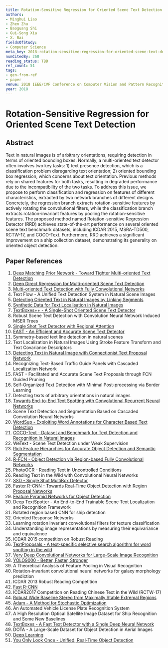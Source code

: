 ```yaml
---
title: Rotation-Sensitive Regression for Oriented Scene Text Detection
authors:
- Minghui Liao
- Zhen Zhu
- Baoguang Shi
- Gui-Song Xia
- X. Bai
fieldsOfStudy:
- Computer Science
meta_key: 2018-rotation-sensitive-regression-for-oriented-scene-text-detection
numCitedBy: 260
reading_status: TBD
ref_count: 51
tags:
- gen-from-ref
- paper
venue: 2018 IEEE/CVF Conference on Computer Vision and Pattern Recognition
year: 2018
---
```


# Rotation-Sensitive Regression for Oriented Scene Text Detection

## Abstract

Text in natural images is of arbitrary orientations, requiring detection in terms of oriented bounding boxes. Normally, a multi-oriented text detector often involves two key tasks: 1) text presence detection, which is a classification problem disregarding text orientation; 2) oriented bounding box regression, which concerns about text orientation. Previous methods rely on shared features for both tasks, resulting in degraded performance due to the incompatibility of the two tasks. To address this issue, we propose to perform classification and regression on features of different characteristics, extracted by two network branches of different designs. Concretely, the regression branch extracts rotation-sensitive features by actively rotating the convolutional filters, while the classification branch extracts rotation-invariant features by pooling the rotation-sensitive features. The proposed method named Rotation-sensitive Regression Detector (RRD) achieves state-of-the-art performance on several oriented scene text benchmark datasets, including ICDAR 2015, MSRA-TD500, RCTW-17, and COCO-Text. Furthermore, RRD achieves a significant improvement on a ship collection dataset, demonstrating its generality on oriented object detection.

## Paper References

1. [Deep Matching Prior Network - Toward Tighter Multi-oriented Text Detection](2017-deep-matching-prior-network-toward-tighter-multi-oriented-text-detection)
2. [Deep Direct Regression for Multi-oriented Scene Text Detection](2017-deep-direct-regression-for-multi-oriented-scene-text-detection)
3. [Multi-oriented Text Detection with Fully Convolutional Networks](2016-multi-oriented-text-detection-with-fully-convolutional-networks)
4. Text Flow - A Unified Text Detection System in Natural Scene Images
5. [Detecting Oriented Text in Natural Images by Linking Segments](2017-detecting-oriented-text-in-natural-images-by-linking-segments)
6. [Synthetic Data for Text Localisation in Natural Images](2016-synthetic-data-for-text-localisation-in-natural-images)
7. [TextBoxes++ - A Single-Shot Oriented Scene Text Detector](2018-textboxes-a-single-shot-oriented-scene-text-detector)
8. Robust Scene Text Detection with Convolution Neural Network Induced MSER Trees
9. [Single Shot Text Detector with Regional Attention](2017-single-shot-text-detector-with-regional-attention)
10. [EAST - An Efficient and Accurate Scene Text Detector](2017-east-an-efficient-and-accurate-scene-text-detector)
11. Symmetry-based text line detection in natural scenes
12. Text Localization in Natural Images Using Stroke Feature Transform and Text Covariance Descriptors
13. [Detecting Text in Natural Image with Connectionist Text Proposal Network](2016-detecting-text-in-natural-image-with-connectionist-text-proposal-network)
14. Recognizing Text-Based Traffic Guide Panels with Cascaded Localization Network
15. FAST - Facilitated and Accurate Scene Text Proposals through FCN Guided Pruning
16. Self-Organized Text Detection with Minimal Post-processing via Border Learning
17. Detecting texts of arbitrary orientations in natural images
18. [Towards End-to-End Text Spotting with Convolutional Recurrent Neural Networks](2017-towards-end-to-end-text-spotting-with-convolutional-recurrent-neural-networks)
19. Scene Text Detection and Segmentation Based on Cascaded Convolution Neural Networks
20. [WordSup - Exploiting Word Annotations for Character Based Text Detection](2017-wordsup-exploiting-word-annotations-for-character-based-text-detection)
21. [COCO-Text - Dataset and Benchmark for Text Detection and Recognition in Natural Images](2016-coco-text-dataset-and-benchmark-for-text-detection-and-recognition-in-natural-images)
22. WeText - Scene Text Detection under Weak Supervision
23. [Rich Feature Hierarchies for Accurate Object Detection and Semantic Segmentation](2014-rich-feature-hierarchies-for-accurate-object-detection-and-semantic-segmentation)
24. [R-FCN - Object Detection via Region-based Fully Convolutional Networks](2016-r-fcn-object-detection-via-region-based-fully-convolutional-networks)
25. PhotoOCR - Reading Text in Uncontrolled Conditions
26. Reading Text in the Wild with Convolutional Neural Networks
27. [SSD - Single Shot MultiBox Detector](2016-ssd-single-shot-multibox-detector)
28. [Faster R-CNN - Towards Real-Time Object Detection with Region Proposal Networks](2015-faster-r-cnn-towards-real-time-object-detection-with-region-proposal-networks)
29. [Feature Pyramid Networks for Object Detection](2017-feature-pyramid-networks-for-object-detection)
30. Deep TextSpotter - An End-to-End Trainable Scene Text Localization and Recognition Framework
31. Rotated region based CNN for ship detection
32. Oriented Response Networks
33. Learning rotation invariant convolutional filters for texture classification
34. Understanding image representations by measuring their equivariance and equivalence
35. ICDAR 2015 competition on Robust Reading
36. [TextProposals - A text-specific selective search algorithm for word spotting in the wild](2017-textproposals-a-text-specific-selective-search-algorithm-for-word-spotting-in-the-wild)
37. [Very Deep Convolutional Networks for Large-Scale Image Recognition](2015-very-deep-convolutional-networks-for-large-scale-image-recognition)
38. [YOLO9000 - Better, Faster, Stronger](2017-yolo9000-better-faster-stronger)
39. A Theoretical Analysis of Feature Pooling in Visual Recognition
40. Rotation-invariant convolutional neural networks for galaxy morphology prediction
41. ICDAR 2013 Robust Reading Competition
42. [Fast R-CNN](2015-fast-r-cnn)
43. ICDAR2017 Competition on Reading Chinese Text in the Wild (RCTW-17)
44. [Robust Wide Baseline Stereo from Maximally Stable Extremal Regions](2002-robust-wide-baseline-stereo-from-maximally-stable-extremal-regions)
45. [Adam - A Method for Stochastic Optimization](2015-adam-a-method-for-stochastic-optimization)
46. An Automated Vehicle License Plate Recognition System
47. A High Resolution Optical Satellite Image Dataset for Ship Recognition and Some New Baselines
48. [TextBoxes - A Fast Text Detector with a Single Deep Neural Network](2017-textboxes-a-fast-text-detector-with-a-single-deep-neural-network)
49. DOTA - A Large-Scale Dataset for Object Detection in Aerial Images
50. [Deep Learning](2016-deep-learning)
51. [You Only Look Once - Unified, Real-Time Object Detection](2016-you-only-look-once-unified-real-time-object-detection)
